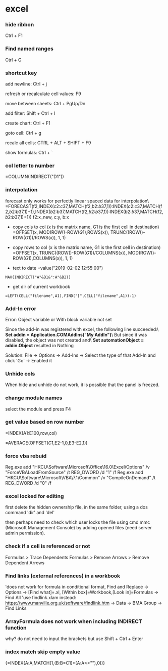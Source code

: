 # excel

### hide ribbon
Ctrl + F1

### Find named ranges
Ctrl + G

### shortcut key

add newline: Ctrl + j
  
refresh or recalculate cell values: F9

move between sheets: Ctrl + PgUp/Dn

add filter: Shift + Ctrl + l

create chart: Ctrl + F1

goto cell: Ctrl + g

recalc all cells: CTRL + ALT + SHIFT + F9

show formulas: Ctrl + `

### col letter to number
=COLUMN(INDIRECT("D1"))

### interpolation
forecast only works for perfectly linear spaced data for interpolation\\
=FORECAST(f2,INDEX($c$2:$c$37,MATCH(f2,$b$2:$b$37,1)):INDEX($c$2:$c$37,MATCH(f2,$b$2:$b$37,1)+1),INDEX($b$2:$b$37,MATCH(f2,$b$2:$b$37,1)):INDEX($b$2:$b$37,MATCH(f2,$b$2:$b$37,1)+1))  f2:x_new, c:y, b:x

  
* copy cols to col (x is the matrix name, G1 is the first cell in destination)
  =OFFSET(x, MOD(ROW()-ROW($G$1),ROWS(x)), TRUNC((ROW()-ROW($G$1))/ROWS(x)), 1, 1)
  
* copy rows to col (x is the matrix name, G1 is the first cell in destination)
  =OFFSET(x, TRUNC((ROW()-ROW($G$1))/COLUMNS(x)), MOD(ROW()-ROW($G$1),COLUMNS(x)), 1, 1)
  
* text to date
  =value("2019-02-02 12:55:00")
  
```excel
MAX(INDIRECT("A"&B1&":A"&B2))
```

* get dir of current workbook

```excel
=LEFT(CELL("filename",A1),FIND("[",CELL("filename",A1))-1)
```

### Add-In error
Error: Object variable or With block variable not set

Since the add-in was registered with excel, the following line succeeded:\\
**Set addin = Application.COMAddIns("My AddIn")**\\
But since it was disabled, the object was not created and\\
**Set automationObject = addin.Object**
resulted in Nothing

Solution: File -> Options -> Add-Ins -> Select the type of that Add-In and click 'Go' -> Enabled it

### Unhide cols
When hide and unhide do not work, it is possible that the panel is freezed.

### change module names
select the module and press F4

### get value based on row number
=INDEX(A1:E100,row,col)

=AVERAGE(OFFSET($C$1,E2-1,0,E3-E2,1))

### force vba rebuid
Reg.exe add "HKCU\Software\Microsoft\Office\16.0\Excel\Options" /v "ForceVBALoadFromSource" /t REG_DWORD /d "1" /f
Reg.exe add "HKCU\Software\Microsoft\VBA\7.1\Common" /v "CompileOnDemand" /t REG_DWORD /d "0" /f

### excel locked for editing
first delete the hidden ownership file, in the same folder, using a dos command 'dir' and 'del'

then perhaps need to check which user locks the file using cmd mmc (Microsoft Management Console) by adding opened files (need server admin permission).

### check if a cell is referenced or not
  Formulas > Trace Dependents
  Formulas > Remove Arrows > Remove Dependent Arrows
  
### Find links (external references) in a workbook
  'does not work for formula in conditional format,
  Find and Replace -> Options 
  -> [Find what]=.xl, [Within box]=Workbook,[Look in]=Formulas 
  -> Find All
  'use findlink.xlam instead: https://www.manville.org.uk/software/findlink.htm
  -> Data -> BMA Group -> Find Links

### ArrayFormula does not work when including INDIRECT function
why? do not need to input the brackets but use Shift + Ctrl + Enter

### index match skip empty value
{=INDEX(A:A,MATCH(1,(B:B=C1)*(A:A<>""),0))}
